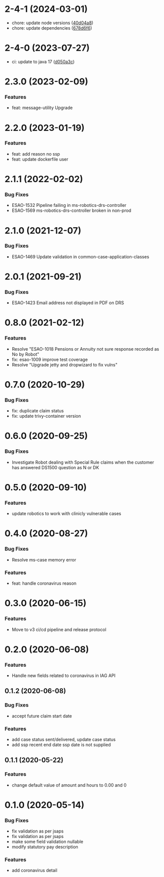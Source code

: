 <a name="2-4-1"></a>
# 2-4-1 (2024-03-01)

*  chore: update node versions ([40d04a8](https://gitlab.com/dwp/health/ns-esa/components/ms-robotics-drs-controller/-/commit/40d04a8))
*  chore: update dependencies ([678d6f6](https://gitlab.com/dwp/health/ns-esa/components/ms-robotics-drs-controller/-/commit/678d6f6))


<a name="2-4-0"></a>
# 2-4-0 (2023-07-27)

* ci: update to java 17 ([d050a3c](https://gitlab.com/dwp/health/ns-esa/components/ms-robotics-drs-controller/-/commit/d050a3c))

<a name="2.3.0"></a>
# 2.3.0 (2023-02-09)

### Features
* feat: message-utility Upgrade

<a name="2.2.0"></a>
# 2.2.0 (2023-01-19)

### Features
* feat: add reason no ssp
* feat: update dockerfile user

<a name="2.1.1"></a>
# 2.1.1 (2022-02-02)

### Bug Fixes
* ESAO-1532 Pipeline failing in ms-robotics-drs-controller
* ESAO-1569 ms-robotics-drs-controller broken in non-prod


<a name="2.1.0"></a>
# 2.1.0 (2021-12-07)

### Bug Fixes
* ESAO-1469 Update validation in common-case-application-classes


<a name="2.0.1"></a>
# 2.0.1 (2021-09-21)

### Bug Fixes
* ESAO-1423	Email address not displayed in PDF on DRS


<a name="0.8.0"></a>
# 0.8.0 (2021-02-12)

### Features
* Resolve "ESAO-1018 Pensions or Annuity not sure response recorded as No by Robot"
* fix: esao-1009 improve test coverage
* Resolve "Upgrade jetty and dropwizard to fix vulns"


<a name="0.7.0"></a>
# 0.7.0 (2020-10-29)

### Bug Fixes
* fix: duplicate claim status
* fix: update trivy-container version


<a name="0.6.0"></a>
# 0.6.0 (2020-09-25)

### Bug Fixes
* Investigate Robot dealing with Special Rule claims when the customer has answered DS1500 question as N or DK


<a name="0.5.0"></a>
# 0.5.0 (2020-09-10)

### Features
* update robotics to work with clinicly vulnerable cases


<a name="0.4.0"></a>
# 0.4.0 (2020-08-27)

### Bug Fixes
*  Resolve ms-case memory error

### Features
* feat: handle coronavirus reason


<a name="0.3.0"></a>
# 0.3.0 (2020-06-15)

### Features
* Move to v3 ci/cd pipeline and release protocol 


<a name="0.2.0"></a>
# 0.2.0 (2020-06-08)

### Features
* Handle new fields related to coronavirus in IAG API


<a name="0.1.2"></a>
## 0.1.2 (2020-06-08)

### Bug Fixes
* accept future claim start date 

### Features
* add case status sent/delivered, update case status 
* add ssp recent end date ssp date is not supplied 


<a name="0.1.1"></a>
## 0.1.1 (2020-05-22)

### Features
* change default value of amount and hours to 0.00 and 0 


<a name="0.1.0"></a>
# 0.1.0 (2020-05-14)

### Bug Fixes
* fix validation as per jsaps 
* fix validation as per jsaps 
* make some field validation nullable 
* modify statutory pay description 

### Features
* add coronavirus detail 
